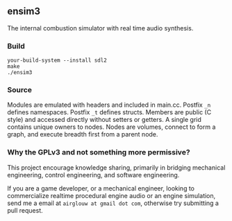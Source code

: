 ## ensim3

The internal combustion simulator with real time audio synthesis.

### Build

```
your-build-system --install sdl2
make
./ensim3
```

### Source

Modules are emulated with headers and included in main.cc. Postfix `_n` defines
namespaces. Postfix `_t` defines structs. Members are public (C style) and accessed
directly without setters or getters. A single grid contains unique owners to nodes.
Nodes are volumes, connect to form a graph, and execute breadth first from a parent node.

### Why the GPLv3 and not something more permissive?

This project encourage knowledge sharing, primarily in bridging
mechanical engineering, control engineering, and software engineering.

If you are a game developer, or a mechanical engineer, looking to commercialize
realtime procedural engine audio or an engine simulation, send me a email at
`airglouw at gmail dot com`, otherwise try submitting a pull request.
